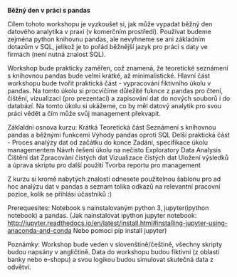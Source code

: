 **Běžný den v práci s pandas**

Cílem tohoto workshopu je vyzkoušet si, jak může vypadat běžný den datového analytika v praxi (v komerčním prostředí). Používat budeme zejména python knihovnu pandas, ale nevyhneme se ani základním dotazům v SQL, jelikož je to pořád běžnější jazyk pro práci s daty ve firmách (není nutná znalost SQL).

Workshop bude prakticky zaměřen, což znamená, že teoretické seznámení s knihovnou pandas bude velmi krátké, až minimalistické.
Hlavní část workshopu bude tvořit praktická část - vypracování fiktivního úkolu v pandas. Na tomto úkolu si procvičíme důležité fuknce z pandas pro čtení, čištění, vizualizaci (pro prezentaci) a zapisování dat do nových souborů i do databází.
Na tomto úkolu si ukážeme, co by měl datový analytik pro svou práci vědět a čím může svůj management překvapit.

Záklaldní osnova kurzu:
  Krátká Teoretická část
  Seznámení s knihovnou pandas a běžnými funkcemi
  Výhody pandas oproti SQL
Delší praktická část - Proces analýzy dat od začátku do konce
  Zadání, specifikace úkolu managementem 
  Návrh řešení úkolu na nečisto
  Exploratory Data Analysis
  Čištění dat
  Zpracování čistých dat
  Vizualizace čistých dat
  Uložení výsledků a úprava skriptu pro další použití
  Tvorba reportu pro management

Z kurzu si kromě nabytých znalostí odnesete použitelnou šablonu pro ad hoc analýzu dat v pandas a seznam tolika odkazů na relevantní pracovní pozice, kolik se přihlásí účastníků :)

Prerequesites: Notebook s nainstalovaným python 3, jupyter(ipython notebook) a pandas.
(Jak nainstalovat ipython jupyter notebook: http://jupyter.readthedocs.io/en/latest/install.html#installing-jupyter-using-anaconda-and-conda
Nebo pomoci pip install jupyter)

Poznámky:
Workshop bude veden v slovenštině/češtině, všechny skripty budou napsány v angličtině.
Data do workshopu budou fiktivní (z oblasti banky nebo e-shopu) a svou logikou budou simulovat skutečná data z odvětví.
